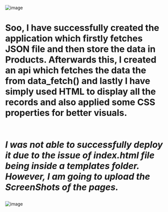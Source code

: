 ![image](https://github.com/akshgarg10/task1-ZenTrades/assets/104502015/21da8989-202a-4807-985c-75573f11fa44)<h1>Soo, I have successfully created the application which firstly fetches JSON file and then store the data in Products. Afterwards this, I created an api which fetches the data the from data_fetch() and lastly I have simply used HTML to display all the records and also applied some CSS properties for better visuals. 
<br><br><br>
<b><i>I was not able to successfully deploy it due to the issue of index.html file being inside a templates folder. However, I am going to upload the ScreenShots of the pages.
</i></b>
</h1>

![image](https://github.com/akshgarg10/task1-ZenTrades/assets/104502015/830b2292-447b-49e5-aa70-b4b0ae446617)
